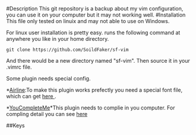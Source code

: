 #Description
This git repository is a backup about my vim configuration, you can use it on your computer but it may not working well.
#Installation
This file only tested on linuix and may not able to use on Windows.

For linux user installation is pretty easy. runs the following command at anywhere you like in your home directory.

`git clone https://github.com/SoildFaker/sf-vim `

And there would be a new directory named "sf-vim". Then source it in your .vimrc file.

Some plugin needs special config.

*[Airline](https://github.com/bling/vim-airline):To make this plugin works prefectly you need a special font file, which can get [ here ](https://github.com/powerline/fonts).

*[YouCompleteMe](https://github.com/Valloric/YouCompleteMe)*This plugin needs to complie in you computer. For compling detail you can see [here](https://github.com/Valloric/YouCompleteMe#ubuntu-linux-x64-installation)

##Keys


